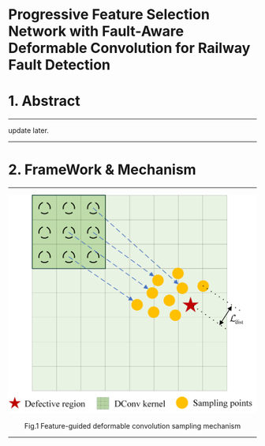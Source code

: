 # Progressive Feature Selection Network with Fault-Aware Deformable Convolution for Railway Fault Detection
# 1. Abstract
***
update later.
***
# 2. FrameWork & Mechanism
***
![](https://github.com/sjh551/PFDCNet/blob/main/mechanism.png)
<p align="center">Fig.1 Feature-guided deformable convolution sampling mechanism</p>


***
